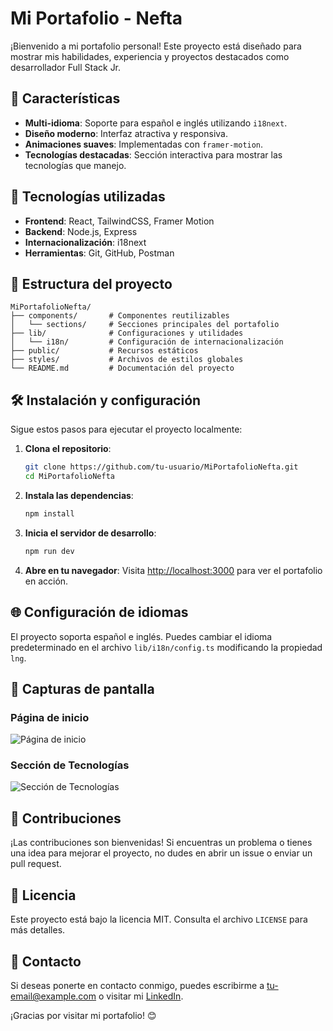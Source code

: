 # Mi Portafolio - Nefta 

¡Bienvenido a mi portafolio personal! Este proyecto está diseñado para mostrar mis habilidades, experiencia y proyectos destacados como desarrollador Full Stack Jr.

## 🌟 Características

- **Multi-idioma**: Soporte para español e inglés utilizando `i18next`.
- **Diseño moderno**: Interfaz atractiva y responsiva.
- **Animaciones suaves**: Implementadas con `framer-motion`.
- **Tecnologías destacadas**: Sección interactiva para mostrar las tecnologías que manejo.

## 🚀 Tecnologías utilizadas

- **Frontend**: React, TailwindCSS, Framer Motion
- **Backend**: Node.js, Express
- **Internacionalización**: i18next
- **Herramientas**: Git, GitHub, Postman

## 📂 Estructura del proyecto

```https://raw.githubusercontent.com/Nefta11/MiPortafolioNefta/refs/heads/main/assets/myprofile2.png
MiPortafolioNefta/
├── components/       # Componentes reutilizables
│   └── sections/     # Secciones principales del portafolio
├── lib/              # Configuraciones y utilidades
│   └── i18n/         # Configuración de internacionalización
├── public/           # Recursos estáticos
├── styles/           # Archivos de estilos globales
└── README.md         # Documentación del proyecto
```

## 🛠️ Instalación y configuración

Sigue estos pasos para ejecutar el proyecto localmente:

1. **Clona el repositorio**:
   ```bash
   git clone https://github.com/tu-usuario/MiPortafolioNefta.git
   cd MiPortafolioNefta
   ```

2. **Instala las dependencias**:
   ```bash
   npm install
   ```

3. **Inicia el servidor de desarrollo**:
   ```bash
   npm run dev
   ```

4. **Abre en tu navegador**:
   Visita [http://localhost:3000](http://localhost:3000) para ver el portafolio en acción.

## 🌐 Configuración de idiomas

El proyecto soporta español e inglés. Puedes cambiar el idioma predeterminado en el archivo `lib/i18n/config.ts` modificando la propiedad `lng`.

## 📸 Capturas de pantalla

### Página de inicio
![Página de inicio](https://via.placeholder.com/800x400?text=Captura+de+Pantalla+Inicio)

### Sección de Tecnologías
![Sección de Tecnologías](https://via.placeholder.com/800x400?text=Captura+de+Pantalla+Tecnologías)

## 🤝 Contribuciones

¡Las contribuciones son bienvenidas! Si encuentras un problema o tienes una idea para mejorar el proyecto, no dudes en abrir un issue o enviar un pull request.

## 📄 Licencia

Este proyecto está bajo la licencia MIT. Consulta el archivo `LICENSE` para más detalles.

## 📧 Contacto

Si deseas ponerte en contacto conmigo, puedes escribirme a [tu-email@example.com](mailto:tu-email@example.com) o visitar mi [LinkedIn](https://www.linkedin.com/in/tu-perfil).

¡Gracias por visitar mi portafolio! 😊
